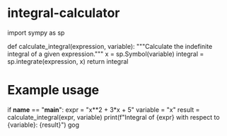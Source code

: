 # integral-calculator
import sympy as sp

def calculate_integral(expression, variable):
    """Calculate the indefinite integral of a given expression."""
    x = sp.Symbol(variable)
    integral = sp.integrate(expression, x)
    return integral

# Example usage
if __name__ == "__main__":
    expr = "x**2 + 3*x + 5"
    variable = "x"
    result = calculate_integral(expr, variable)
    print(f"Integral of {expr} with respect to {variable}: {result}")
gog
